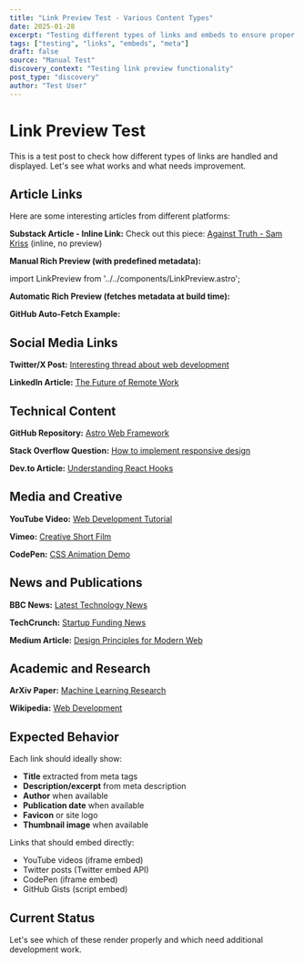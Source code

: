 ```yaml
---
title: "Link Preview Test - Various Content Types"
date: 2025-01-28
excerpt: "Testing different types of links and embeds to ensure proper previews and functionality across various platforms."
tags: ["testing", "links", "embeds", "meta"]
draft: false
source: "Manual Test"
discovery_context: "Testing link preview functionality"
post_type: "discovery"
author: "Test User"
---
```


# Link Preview Test

This is a test post to check how different types of links are handled and displayed. Let's see what works and what needs improvement.

## Article Links

Here are some interesting articles from different platforms:

**Substack Article - Inline Link:**
Check out this piece: [Against Truth - Sam Kriss](https://samkriss.substack.com/p/against-truth) (inline, no preview)

**Manual Rich Preview (with predefined metadata):**

import LinkPreview from '../../components/LinkPreview.astro';

<LinkPreview 
  url="https://samkriss.substack.com/p/against-truth"
  title="Against Truth"
  description="A philosophical exploration of truth in the modern world, questioning our fundamental assumptions about reality and knowledge."
  author="Sam Kriss"
  siteName="Substack"
/>

**Automatic Rich Preview (fetches metadata at build time):**

<LinkPreview 
  url="https://www.economist.com/europe/2025/07/24/cigarettes-booze-and-petrol-bankroll-europes-welfare-empire"
  autoFetch={true}
/>

**GitHub Auto-Fetch Example:**

<LinkPreview 
  url="https://github.com/withastro/astro"
  autoFetch={true}
/>

## Social Media Links

**Twitter/X Post:**
[Interesting thread about web development](https://twitter.com/dan_abramov/status/1234567890)

**LinkedIn Article:**
[The Future of Remote Work](https://www.linkedin.com/pulse/future-remote-work-example-author/)

## Technical Content

**GitHub Repository:**
[Astro Web Framework](https://github.com/withastro/astro)

**Stack Overflow Question:**
[How to implement responsive design](https://stackoverflow.com/questions/12345678/responsive-design-implementation)

**Dev.to Article:**
[Understanding React Hooks](https://dev.to/author/understanding-react-hooks-abc123)

## Media and Creative

**YouTube Video:**
[Web Development Tutorial](https://www.youtube.com/watch?v=dQw4w9WgXcQ)

**Vimeo:**
[Creative Short Film](https://vimeo.com/123456789)

**CodePen:**
[CSS Animation Demo](https://codepen.io/username/pen/example123)

## News and Publications

**BBC News:**
[Latest Technology News](https://www.bbc.com/news/technology-12345678)

**TechCrunch:**
[Startup Funding News](https://techcrunch.com/2025/01/28/startup-funding-round/)

**Medium Article:**
[Design Principles for Modern Web](https://medium.com/@author/design-principles-modern-web-123abc)

## Academic and Research

**ArXiv Paper:**
[Machine Learning Research](https://arxiv.org/abs/2301.12345)

**Wikipedia:**
[Web Development](https://en.wikipedia.org/wiki/Web_development)

## Expected Behavior

Each link should ideally show:
- **Title** extracted from meta tags
- **Description/excerpt** from meta description
- **Author** when available
- **Publication date** when available
- **Favicon** or site logo
- **Thumbnail image** when available

Links that should embed directly:
- YouTube videos (iframe embed)
- Twitter posts (Twitter embed API)
- CodePen (iframe embed)
- GitHub Gists (script embed)

## Current Status

Let's see which of these render properly and which need additional development work.